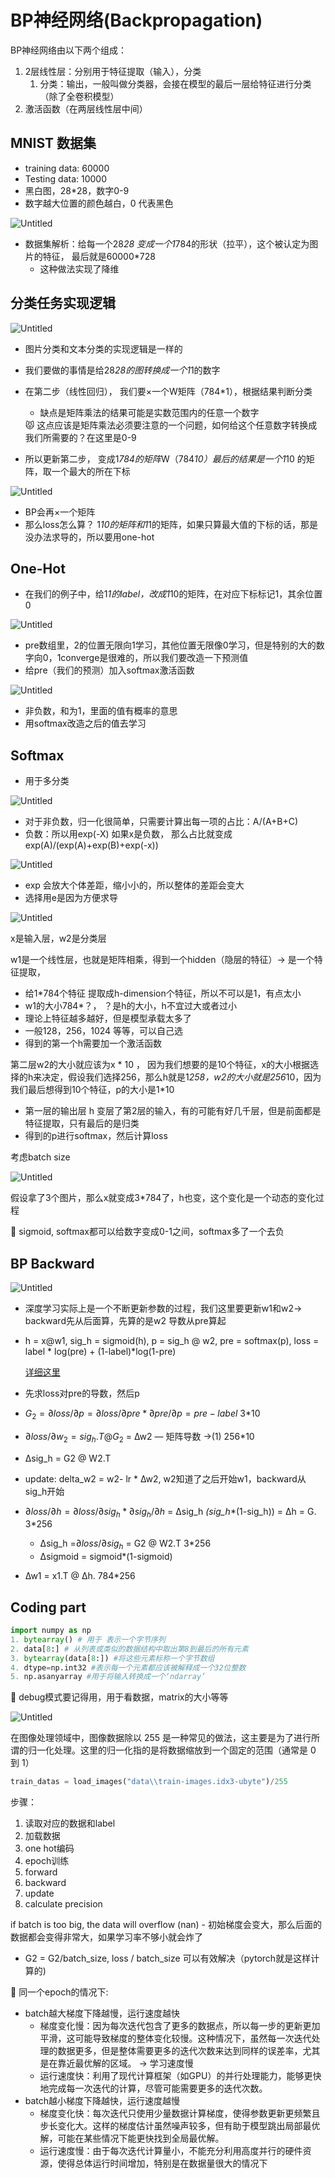 # BP神经网络(Backpropagation)

BP神经网络由以下两个组成：

1. 2层线性层：分别用于特征提取（输入），分类
    1. 分类：输出，一般叫做分类器，会接在模型的最后一层给特征进行分类（除了全卷积模型）
2. 激活函数（在两层线性层中间）

## MNIST 数据集

- training data: 60000
- Testing data: 10000
- 黑白图，28*28，数字0-9
- 数字越大位置的颜色越白，0 代表黑色

![Untitled](BP%E7%A5%9E%E7%BB%8F%E7%BD%91%E7%BB%9C(Backpropagation)%20f3d9d1197866432dbc7772f089b16fd2/Untitled.png)

- 数据集解析：给每一个28*28 变成一个1*784的形状（拉平），这个被认定为图片的特征， 最后就是60000*728
    - 这种做法实现了降维

## 分类任务实现逻辑

![Untitled](BP%E7%A5%9E%E7%BB%8F%E7%BD%91%E7%BB%9C(Backpropagation)%20f3d9d1197866432dbc7772f089b16fd2/Untitled%201.png)

- 图片分类和文本分类的实现逻辑是一样的
- 我们要做的事情是给28*28的图转换成一个1*1的数字
- 在第二步（线性回归）， 我们要×一个W矩阵（784*1），根据结果判断分类
    - 缺点是矩阵乘法的结果可能是实数范围内的任意一个数字
    
    <aside>
    😾 这点应该是矩阵乘法必须要注意的一个问题，如何给这个任意数字转换成我们所需要的？在这里是0-9
    
    </aside>
    
- 所以更新第二步， 变成1*784的矩阵*W（784*10）最后的结果是一个1*10 的矩阵，取一个最大的所在下标

![Untitled](BP%E7%A5%9E%E7%BB%8F%E7%BD%91%E7%BB%9C(Backpropagation)%20f3d9d1197866432dbc7772f089b16fd2/Untitled%202.png)

- BP会再×一个矩阵
- 那么loss怎么算？ 1*10的矩阵和1*1的矩阵，如果只算最大值的下标的话，那是没办法求导的，所以要用one-hot

## One-Hot

- 在我们的例子中，给1*1的label，改成1*10的矩阵，在对应下标标记1，其余位置0

![Untitled](BP%E7%A5%9E%E7%BB%8F%E7%BD%91%E7%BB%9C(Backpropagation)%20f3d9d1197866432dbc7772f089b16fd2/Untitled%203.png)

- pre数组里，2的位置无限向1学习，其他位置无限像0学习，但是特别的大的数字向0，1converge是很难的，所以我们要改造一下预测值
- 给pre（我们的预测）加入softmax激活函数

![Untitled](BP%E7%A5%9E%E7%BB%8F%E7%BD%91%E7%BB%9C(Backpropagation)%20f3d9d1197866432dbc7772f089b16fd2/Untitled%204.png)

- 非负数，和为1，里面的值有概率的意思
- 用softmax改造之后的值去学习

## Softmax

- 用于多分类

![Untitled](BP%E7%A5%9E%E7%BB%8F%E7%BD%91%E7%BB%9C(Backpropagation)%20f3d9d1197866432dbc7772f089b16fd2/Untitled%205.png)

- 对于非负数，归一化很简单，只需要计算出每一项的占比：A/(A+B+C)
- 负数：所以用exp(-X) 如果x是负数， 那么占比就变成exp(A)/(exp(A)+exp(B)+exp(-x))

![Untitled](BP%E7%A5%9E%E7%BB%8F%E7%BD%91%E7%BB%9C(Backpropagation)%20f3d9d1197866432dbc7772f089b16fd2/Untitled%206.png)

- exp 会放大个体差距，缩小小的，所以整体的差距会变大
- 选择用e是因为方便求导

![Untitled](BP%E7%A5%9E%E7%BB%8F%E7%BD%91%E7%BB%9C(Backpropagation)%20f3d9d1197866432dbc7772f089b16fd2/Untitled%207.png)

x是输入层，w2是分类层

w1是一个线性层，也就是矩阵相乘，得到一个hidden（隐层的特征）→ 是一个特征提取，

- 给1*784个特征 提取成h-dimension个特征，所以不可以是1，有点太小
- w1的大小784*？， ？是h的大小，h不宜过大或者过小
- 理论上特征越多越好，但是模型承载太多了
- 一般128，256，1024 等等，可以自己选
- 得到的第一个h需要加一个激活函数

第二层w2的大小就应该为x * 10 ， 因为我们想要的是10个特征，x的大小根据选择的h来决定，假设我们选择256，那么h就是1*258，w2的大小就是256*10，因为我们最后想得到10个特征，p的大小是1*10

- 第一层的输出层 h 变层了第2层的输入，有的可能有好几千层，但是前面都是特征提取，只有最后的是归类
- 得到的p进行softmax，然后计算loss

考虑batch size

![Untitled](BP%E7%A5%9E%E7%BB%8F%E7%BD%91%E7%BB%9C(Backpropagation)%20f3d9d1197866432dbc7772f089b16fd2/Untitled%208.png)

假设拿了3个图片，那么x就变成3*784了，h也变，这个变化是一个动态的变化过程

<aside>
👻 sigmoid, softmax都可以给数字变成0-1之间，softmax多了一个去负

</aside>

## BP Backward

![Untitled](BP%E7%A5%9E%E7%BB%8F%E7%BD%91%E7%BB%9C(Backpropagation)%20f3d9d1197866432dbc7772f089b16fd2/Untitled%209.png)

- 深度学习实际上是一个不断更新参数的过程，我们这里要更新w1和w2→ backward先从后面算，先算的是w2 导数从pre算起
- h = x@w1, sig_h = sigmoid(h), p = sig_h @ w2, pre = softmax(p), loss = label * log(pre) + (1-label)*log(1-pre)
    
    [详细这里](https://www.notion.so/58044e8fee8442ef8cfa34797657a488?pvs=21)
    
- 先求loss对pre的导数，然后p
- $G_2 = \partial loss/\partial p = \partial loss/\partial pre * \partial pre/\partial p = pre - label$ 3*10
- $\partial loss/\partial w_2 = sig_h.T @ G_2$ = ∆w2 — 矩阵导数 →(1) 256*10
- ∆sig_h =  G2 @ W2.T
- update: delta_w2 = w2- lr * ∆w2, w2知道了之后开始w1，backward从sig_h开始
- $\partial loss/\partial h = \partial loss/\partial sig_h * \partial sig_h/\partial h$ = ∆sig_h *(sig_h**(1-sig_h)) = ∆h = G.    3*256
    - ∆sig_h =$\partial loss/\partial sig_h$   = G2 @ W2.T    3*256
    - ∆sigmoid =  sigmoid*(1-sigmoid)
- ∆w1 = x1.T @ ∆h.     784*256

## Coding part

```python
import numpy as np
1. bytearray() # 用于 表示一个字节序列
2. data[8:] # 从列表或类似的数据结构中取出第8到最后的所有元素
3. bytearray(data[8:]) #将这些元素标称一个字节数组
4. dtype=np.int32 #表示每一个元素都应该被解释成一个32位整数
5. np.asanyarray #用于将输入转换成一个‘ndarray’
```

<aside>
📌 debug模式要记得用，用于看数据，matrix的大小等等

</aside>

![Untitled](BP%E7%A5%9E%E7%BB%8F%E7%BD%91%E7%BB%9C(Backpropagation)%20f3d9d1197866432dbc7772f089b16fd2/Untitled%2010.png)

在图像处理领域中，图像数据除以 255 是一种常见的做法，这主要是为了进行所谓的归一化处理。这里的归一化指的是将数据缩放到一个固定的范围（通常是 0 到 1）

```python
train_datas = load_images("data\\train-images.idx3-ubyte")/255
```

步骤：

1. 读取对应的数据和label
2. 加载数据
3. one hot编码
4. epoch训练
5. forward
6. backward
7. update 
8. calculate precision 

if batch is too big, the data will overflow (nan) - 初始梯度会变大，那么后面的数据都会变得非常大，如果学习率不够小就会炸了

- G2 = G2/batch_size, loss / batch_size 可以有效解决（pytorch就是这样计算的)

<aside>
📌 同一个epoch的情况下:

</aside>

- batch越大梯度下降越慢，运行速度越快
    - 梯度变化慢：因为每次迭代包含了更多的数据点，所以每一步的更新更加平滑，这可能导致梯度的整体变化较慢。这种情况下，虽然每一次迭代处理的数据更多，但是整体需要更多的迭代次数来达到同样的误差率，尤其是在靠近最优解的区域。 → 学习速度慢
    - 运行速度快：利用了现代计算框架（如GPU）的并行处理能力，能够更快地完成每一次迭代的计算，尽管可能需要更多的迭代次数。
- batch越小梯度下降越快，运行速度越慢
    - 梯度变化快：每次迭代只使用少量数据计算梯度，使得参数更新更频繁且步长变化大。这样的梯度估计虽然噪声较多，但有助于模型跳出局部最优解，可能在某些情况下能更快找到全局最优解。
    - 运行速度慢：由于每次迭代计算量小，不能充分利用高度并行的硬件资源，使得总体运行时间增加，特别是在数据量很大的情况下